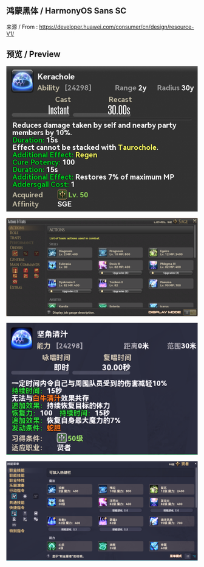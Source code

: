 ## 鸿蒙黑体 / HarmonyOS Sans SC

来源 / From : https://developer.huawei.com/consumer/cn/design/resource-V1/

## 预览 / Preview

![](./Images/1.png)

![](./Images/2.png)

![](./Images/3.png)

![](./Images/4.png)